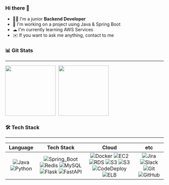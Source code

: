 ### Hi there 👋  

- 🧑‍💻 I'm a junior **Backend Developer**
- 📖 I'm working on a project using Java & Spring Boot
- ☁︎ I'm currently learning AWS Services
- ✉️ If you want to ask me anything, contact to me 
<a href="mailto:honggi.oh19@gmail.com"><img src="https://img.shields.io/badge/gmail-white?logo=gmail" style="height:15px"></a>


### 📊 Git Stats

---
<div>
    <img src="https://github-readme-stats-ohhonggi.vercel.app/api?username=ohhonggi&show_icons=true&theme=transparent&count_private=true&hide=stars" style="height: 160px; margin-right: 5px"/>
    <img src="https://github-readme-stats-ohhonggi.vercel.app/api/top-langs/?username=ohhonggi&layout=compact&hide=SCSS,OCaml&hide_progress=true&langs_count=6" style="height: 160px"/>
</div>


### 🛠 Tech Stack

---

|                                                                                        Language                                                                                         |                                                                                                                                                                                                                                   Tech Stack                                                                                                                                                                                                                                   |                                                                                                                                                                                                                                                                                                                      Cloud                                                                                                                                                                                                                                                                                                                      |                                                                                                                                                                    etc                                                                                                                                                                     |
|:---------------------------------------------------------------------------------------------------------------------------------------------------------------------------------------:|:------------------------------------------------------------------------------------------------------------------------------------------------------------------------------------------------------------------------------------------------------------------------------------------------------------------------------------------------------------------------------------------------------------------------------------------------------------------------------:|:-----------------------------------------------------------------------------------------------------------------------------------------------------------------------------------------------------------------------------------------------------------------------------------------------------------------------------------------------------------------------------------------------------------------------------------------------------------------------------------------------------------------------------------------------------------------------------------------------------------------------------------------------:|:------------------------------------------------------------------------------------------------------------------------------------------------------------------------------------------------------------------------------------------------------------------------------------------------------------------------------------------:|
| ![Java](https://img.shields.io/badge/Java-green?style=flat&logo=OpenJDK&logoColor=006600) ![Python](https://img.shields.io/badge/Python-3776AB?style=flat&logo=Python&logoColor=0098FF) | ![Spring_Boot](https://img.shields.io/badge/Spring_Boot-6DB33F?style=flat&logo=SpringBoot&logoColor=006600)   ![Redis](https://img.shields.io/badge/Redis-DC382D?style=flat&logo=Redis&logoColor=9F1D20) ![MySQL](https://img.shields.io/badge/MySQL-4479A1?style=flat&logo=MySQL&logoColor=003B57) ![Flask](https://img.shields.io/badge/Flask-000000?style=flat&logo=Flask) ![FastAPI](https://img.shields.io/badge/FastAPI-009688?style=flat&logo=FastAPI&logoColor=003B57) | ![Docker](https://img.shields.io/badge/Docker-2496ED?style=flat&logo=Docker&logoColor=blue) ![EC2](https://img.shields.io/badge/Amazon_EC2-FF9900?style=flat&logo=AmazonEC2&logoColor=F05032) ![RDS](https://img.shields.io/badge/Amazon_RDS-527FFF?style=flat&logo=AmazonRDS&logoColor=3046FF) ![S3](https://img.shields.io/badge/Amazon_S3-569A31?style=flat&logo=AmazonS3&logoColor=006600) ![S3](https://img.shields.io/badge/Amazon_Lambda-FF7700?style=flat&logo=AWSLambda) ![CodeDeploy](https://img.shields.io/badge/AWS_CodeDeploy-3046FF?style=flat) ![ELB](https://img.shields.io/badge/AWS_Elastic_LoadBalancing-9530FF?style=flat) | ![Jira](https://img.shields.io/badge/Jira-0052CC?style=flat&logo=Jira&logoColor=0690FA) ![Slack](https://img.shields.io/badge/Slack-4A154B?style=flat-square&logo=Slack&logoColor=7B68EE) ![Git](https://img.shields.io/badge/Git-orange?style=flat&logo=Git)  ![GitHub](https://img.shields.io/badge/GitHub-black?style=flat&logo=GitHub) |


<!--
**ohhondgi/ohhondgi** is a ✨ _special_ ✨ repository because its `README.md` (this file) appears on your GitHub profile.

Here are some ideas to get you started:

- 🔭 I’m currently working on ...
- 🌱 I’m currently learning ...
- 👯 I’m looking to collaborate on ...
- 🤔 I’m looking for help with ...
- 💬 Ask me about ...
- 📫 How to reach me: ...
- 😄 Pronouns: ...
- ⚡ Fun fact: ...
-->
